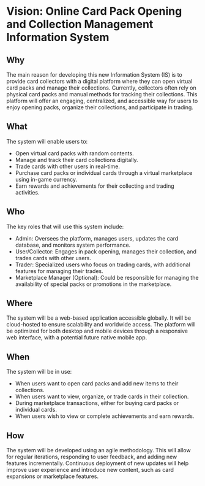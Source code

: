 # Vision: Online Card Pack Opening and Collection Management Information System

## Why
The main reason for developing this new Information System (IS) is to provide card collectors
with a digital platform where they can open virtual card packs and manage their collections.
Currently, collectors often rely on physical card packs and manual methods for tracking their collections.
This platform will offer an engaging, centralized, and accessible way for users to enjoy
opening packs, organize their collections, and participate in trading.

## What
The system will enable users to:

- Open virtual card packs with random contents.
- Manage and track their card collections digitally.
- Trade cards with other users in real-time.
- Purchase card packs or individual cards through a virtual marketplace using in-game currency.
- Earn rewards and achievements for their collecting and trading activities.

## Who
The key roles that will use this system include:

- Admin: Oversees the platform, manages users, updates the card database, and monitors system performance.
- User/Collector: Engages in pack opening, manages their collection, and trades cards with other users.
- Trader: Specialized users who focus on trading cards, with additional features for managing their trades.
- Marketplace Manager (Optional): Could be responsible for managing the availability of special packs or promotions in the marketplace.

## Where
The system will be a web-based application accessible globally. It will be cloud-hosted to ensure scalability and worldwide access.
The platform will be optimized for both desktop and mobile devices through a responsive web interface, with a potential future native mobile app.

## When
The system will be in use:

- When users want to open card packs and add new items to their collections.
- When users want to view, organize, or trade cards in their collection.
- During marketplace transactions, either for buying card packs or individual cards.
- When users wish to view or complete achievements and earn rewards.

## How

The system will be developed using an agile methodology. This will allow for regular iterations, responding to user feedback,
and adding new features incrementally. Continuous deployment of new updates will help improve user experience and introduce
new content, such as card expansions or marketplace features.